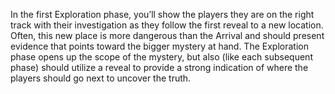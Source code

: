 In the first Exploration phase, you’ll show the players they are on the right track with their investigation as they follow the first reveal to a new location. Often, this new place is more dangerous than the Arrival and should present evidence that points toward the bigger mystery at hand. The Exploration phase opens up the scope of the mystery, but also (like each
subsequent phase) should utilize a reveal to provide a strong indication of where the players should go next to uncover the truth.